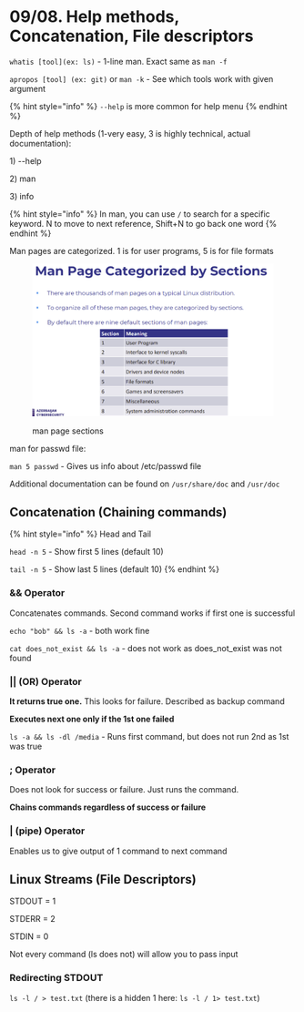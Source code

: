 # 09/08. Help methods, Concatenation, File descriptors

`whatis [tool](ex: ls)` - 1-line man. Exact same as `man -f`

`apropos [tool] (ex: git)` or `man -k` - See which tools work with given argument

{% hint style="info" %}
`--help` is more common for help menu
{% endhint %}

Depth of help methods (1-very easy, 3 is highly technical, actual documentation):

1\) --help

2\) man

3\) info

{% hint style="info" %}
In man, you can use `/` to search for a specific keyword. N to move to next reference, Shift+N to go back one word
{% endhint %}

Man pages are categorized. 1 is for user programs, 5 is for file formats

<figure><img src="../../.gitbook/assets/image (14).png" alt=""><figcaption><p>man page sections</p></figcaption></figure>

man for passwd file:

`man 5 passwd` - Gives us info about /etc/passwd file

Additional documentation can be found on `/usr/share/doc` and `/usr/doc`

## Concatenation (Chaining commands)

{% hint style="info" %}
Head and Tail

`head -n 5` - Show first 5 lines (default 10)

`tail -n 5` - Show last 5 lines (default 10)
{% endhint %}

### && Operator

Concatenates commands. Second command works if first one is successful

`echo "bob" && ls -a` - both work fine

`cat does_not_exist && ls -a` - does not work as does\_not\_exist was not found

### || (OR) Operator

**It returns true one.** This looks for failure. Described as backup command

**Executes next one only if the 1st one failed**

`ls -a && ls -dl /media` - Runs first command, but does not run 2nd as 1st was true

### ; Operator

Does not look for success or failure. Just runs the command.

**Chains commands regardless of success or failure**

### | (pipe) Operator

Enables us to give output of 1 command to next command

## Linux Streams (File Descriptors)

STDOUT = 1

STDERR = 2

STDIN = 0

Not every command (ls does not) will allow you to pass input

### Redirecting STDOUT

`ls -l / > test.txt` (there is a hidden 1 here: `ls -l / 1> test.txt`)

